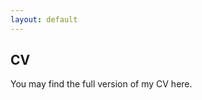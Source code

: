 ```yaml
---
layout: default
---
```


## CV

You may find the full version of my CV here.

<object class="pdf" 
            data=
"pdfs/CV%20Nico.pdf"
            width="800"
            height="600">
</object>
